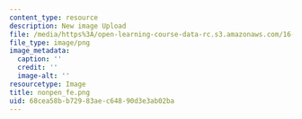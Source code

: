 ```yaml
---
content_type: resource
description: New image Upload
file: /media/https%3A/open-learning-course-data-rc.s3.amazonaws.com/16-90-computational-methods-in-aerospace-engineering-spring-2014/68cea58bb72983aec64890d3e3ab02ba_nonpen_fe.png
file_type: image/png
image_metadata:
  caption: ''
  credit: ''
  image-alt: ''
resourcetype: Image
title: nonpen_fe.png
uid: 68cea58b-b729-83ae-c648-90d3e3ab02ba
---
```

